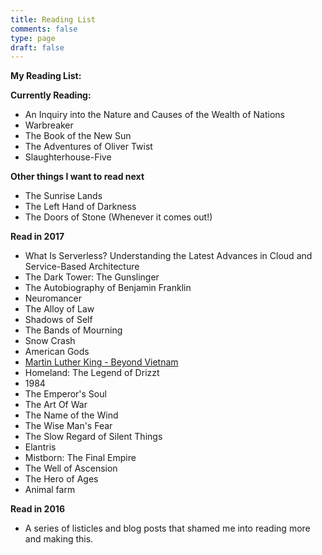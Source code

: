 ```yaml
---
title: Reading List
comments: false
type: page
draft: false
---
```


**My Reading List:**

**Currently Reading:**

- An Inquiry into the Nature and Causes of the Wealth of Nations
- Warbreaker
- The Book of the New Sun
- The Adventures of Oliver Twist
- Slaughterhouse-Five

**Other things I want to read next**

- The Sunrise Lands
- The Left Hand of Darkness
- The Doors of Stone (Whenever it comes out!)

**Read in 2017**

- What Is Serverless? Understanding the Latest Advances in Cloud and Service-Based Architecture
- The Dark Tower: The Gunslinger
- The Autobiography of Benjamin Franklin
- Neuromancer
- The Alloy of Law
- Shadows of Self
- The Bands of Mourning
- Snow Crash
- American Gods
- [Martin Luther King - Beyond Vietnam](http://kingencyclopedia.stanford.edu/encyclopedia/documentsentry/doc_beyond_vietnam/)
- Homeland: The Legend of Drizzt
- 1984
- The Emperor's Soul
- The Art Of War
- The Name of the Wind
- The Wise Man's Fear
- The Slow Regard of Silent Things
- Elantris
- Mistborn: The Final Empire
- The Well of Ascension
- The Hero of Ages
- Animal farm

**Read in 2016**

- A series of listicles and blog posts that shamed me into reading more and making this.



